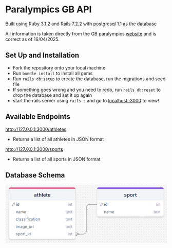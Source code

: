 # Paralympics GB API

Built using Ruby 3.1.2 and Rails 7.2.2 with postgresql 1.1 as the database

All information is taken directly from the GB paralympics [website](https://paralympics.org.uk/) and is correct as of 16/04/2025.

## Set Up and Installation
- Fork the repository onto your local machine
- Run `bundle install` to install all gems
- Run `rails db:setup` to create the database, run the migrations and seed file
- If something goes wrong and you need to redo, run `rails db:reset` to drop the database and set it up again
- start the rails server using `rails s` and go to [localhost::3000](http://127.0.0.1:3000) to view!

## Available Endpoints
http://127.0.0.1:3000/athletes
- Returns a list of all athletes in JSON format

http://127.0.0.1:3000/sports
- Returns a list of all sports in JSON format

## Database Schema
![database schema](app/assets/images/image.png)
